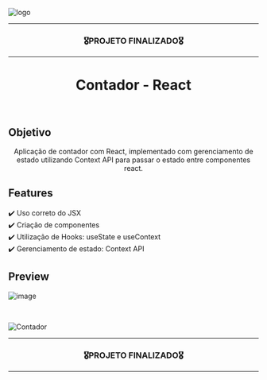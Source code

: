 ![logo](https://user-images.githubusercontent.com/68918326/193332767-8248edfa-cf76-4032-8eed-05bf3037838c.PNG)

<hr>
<h3 align="center">🎖️PROJETO FINALIZADO🎖️</h3>
<hr>


<h1 align="center">Contador - React</h1>
<br>


## Objetivo
<p align="center">
  Aplicação de contador com React, implementado com gerenciamento de estado utilizando Context API para passar o estado entre componentes react.
</p>


## Features
  ✔️ Uso correto do JSX <br>
  ✔️ Criação de componentes <br>
  ✔️ Utilização de Hooks: useState e useContext<br>
  ✔️ Gerenciamento de estado: Context API <br>

  
## Preview

![image](https://user-images.githubusercontent.com/68918326/201133932-c1dfa4f3-f0fd-45cb-af51-85f853ff3a74.png)

<br>

![Contador](https://user-images.githubusercontent.com/68918326/201134254-58cae897-025a-4a0f-87ed-7ad38285c920.gif)

<hr>
<h3 align="center">🎖️PROJETO FINALIZADO🎖️</h3>
<hr>
